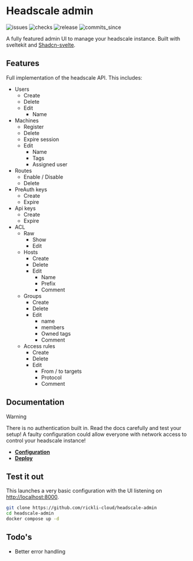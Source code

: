 # Headscale admin

![issues](https://img.shields.io/github/issues/rickli-cloud/headscale-admin)
![checks](https://img.shields.io/github/actions/workflow/status/rickli-cloud/headscale-admin/check-frontend.yaml)
![release](https://img.shields.io/github/v/release/rickli-cloud/headscale-admin)
![commits_since](https://img.shields.io/github/commits-since/rickli-cloud/headscale-admin/latest)

A fully featured admin UI to manage your headscale instance. Built with sveltekit and [Shadcn-svelte](https://shadcn-svelte.com/).

## Features

Full implementation of the headscale API. This includes:

- Users
  - Create
  - Delete
  - Edit
    - Name
- Machines
  - Register
  - Delete
  - Expire session
  - Edit
    - Name
    - Tags
    - Assigned user
- Routes
  - Enable / Disable
  - Delete
- PreAuth keys
  - Create
  - Expire
- Api keys
  - Create
  - Expire
- ACL
  - Raw
    - Show
    - Edit
  - Hosts
    - Create
    - Delete
    - Edit
      - Name
      - Prefix
      - Comment
  - Groups
    - Create
    - Delete
    - Edit
      - name
      - members
      - Owned tags
      - Comment
  - Access rules
    - Create
    - Delete
    - Edit
      - From / to targets
      - Protocol
      - Comment

## Documentation

> [!WARNING]  
> There is no authentication built in.
> Read the docs carefully and test your setup!
> A faulty configuration could allow everyone with network access to control your headscale instance!

- [**Configuration**](https://github.com/rickli-cloud/headscale-admin/blob/main/docs/configuration.md)
- [**Deploy**](https://github.com/rickli-cloud/headscale-admin/blob/main/docs/deploy.md)

## Test it out

This launches a very basic configuration with the UI listening on [http://localhost:8000](http://localhost:8000).

```sh
git clone https://github.com/rickli-cloud/headscale-admin
cd headscale-admin
docker compose up -d
```

## Todo's

- Better error handling
